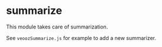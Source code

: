 # summarize

This module takes care of summarization.

See `veoozSummarize.js` for example to add a new summarizer.
